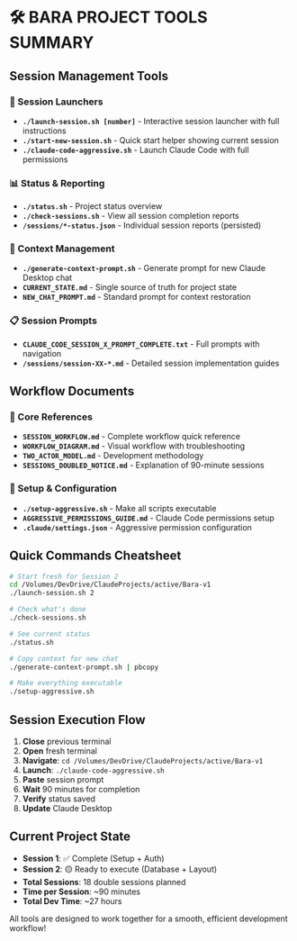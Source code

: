 # 🛠️ BARA PROJECT TOOLS SUMMARY

## Session Management Tools

### 🚀 Session Launchers
- **`./launch-session.sh [number]`** - Interactive session launcher with full instructions
- **`./start-new-session.sh`** - Quick start helper showing current session
- **`./claude-code-aggressive.sh`** - Launch Claude Code with full permissions

### 📊 Status & Reporting
- **`./status.sh`** - Project status overview
- **`./check-sessions.sh`** - View all session completion reports
- **`/sessions/*-status.json`** - Individual session reports (persisted)

### 🔄 Context Management
- **`./generate-context-prompt.sh`** - Generate prompt for new Claude Desktop chat
- **`CURRENT_STATE.md`** - Single source of truth for project state
- **`NEW_CHAT_PROMPT.md`** - Standard prompt for context restoration

### 📋 Session Prompts
- **`CLAUDE_CODE_SESSION_X_PROMPT_COMPLETE.txt`** - Full prompts with navigation
- **`/sessions/session-XX-*.md`** - Detailed session implementation guides

## Workflow Documents

### 📖 Core References
- **`SESSION_WORKFLOW.md`** - Complete workflow quick reference
- **`WORKFLOW_DIAGRAM.md`** - Visual workflow with troubleshooting
- **`TWO_ACTOR_MODEL.md`** - Development methodology
- **`SESSIONS_DOUBLED_NOTICE.md`** - Explanation of 90-minute sessions

### 🔧 Setup & Configuration
- **`./setup-aggressive.sh`** - Make all scripts executable
- **`AGGRESSIVE_PERMISSIONS_GUIDE.md`** - Claude Code permissions setup
- **`.claude/settings.json`** - Aggressive permission configuration

## Quick Commands Cheatsheet

```bash
# Start fresh for Session 2
cd /Volumes/DevDrive/ClaudeProjects/active/Bara-v1
./launch-session.sh 2

# Check what's done
./check-sessions.sh

# See current status
./status.sh

# Copy context for new chat
./generate-context-prompt.sh | pbcopy

# Make everything executable
./setup-aggressive.sh
```

## Session Execution Flow

1. **Close** previous terminal
2. **Open** fresh terminal
3. **Navigate**: `cd /Volumes/DevDrive/ClaudeProjects/active/Bara-v1`
4. **Launch**: `./claude-code-aggressive.sh`
5. **Paste** session prompt
6. **Wait** 90 minutes for completion
7. **Verify** status saved
8. **Update** Claude Desktop

## Current Project State

- **Session 1**: ✅ Complete (Setup + Auth)
- **Session 2**: 🟡 Ready to execute (Database + Layout)
- **Total Sessions**: 18 double sessions planned
- **Time per Session**: ~90 minutes
- **Total Dev Time**: ~27 hours

All tools are designed to work together for a smooth, efficient development workflow!

